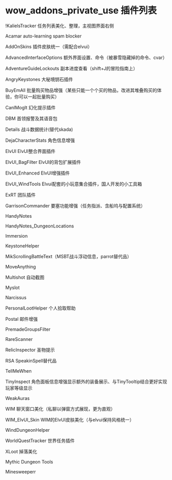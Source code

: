 wow_addons_private_use
插件列表
======================

!KalielsTracker 任务列表美化、整理，主视图界面右侧

Acamar auto-learning spam blocker

AddOnSkins 插件皮肤统一（需配合elvui）

AdvancedInterfaceOptions 额外界面设置、命令（被暴雪隐藏掉的命令、cvar）

AdventureGuideLockouts 副本进度查看（shift+J的冒险指南上）

AngryKeystones 大秘境钥石插件

BuyEmAll 批量购买物品增强（某些只能一个个买的物品，改进其堆叠购买的体验，你可以一起批量购买）

CanIMogIt 幻化提示插件

DBM 首领报警及其语音包

Details 战斗数据统计(替代skada)

DejaCharacterStats 角色信息增强

ElvUI ElvUI整合界面插件

ElvUI_BagFilter ElvUI的背包扩展插件

ElvUI_Enhanced ElvUI增强插件

ElvUI_WindTools Elvui配套的小玩意集合插件，国人开发的小工具箱

ExRT 团队插件

GarrisonCommander 要塞功能增强（任务指派、含船坞与配置系统）

HandyNotes

HandyNotes_DungeonLocations

Immersion

KeystoneHelper

MikScrollingBattleText（MSBT战斗浮动信息，parrot替代品）

MoveAnything 

Multishot 自动截图

Myslot

Narcissus

PersonalLootHelper 个人拾取帮助

Postal 邮件增强

PremadeGroupsFilter

RareScanner

RelicInspector 圣物提示

RSA SpeakinSpell替代品

TellMeWhen

TinyInspect 角色面板信息增强显示额外的装备展示、与TinyTooltip结合更好实现玩家等级显示

WeakAuras

WIM 聊天窗口美化（私聊以弹窗方式展现，更为直观）

WIM_ElvUI_Skin  WIM的ElvUI皮肤美化（与elvui保持风格统一）

WindDungeonHelper  

WorldQuestTracker 世界任务插件

XLoot 掉落美化

Mythic Dungeon Tools

Minesweeperr

